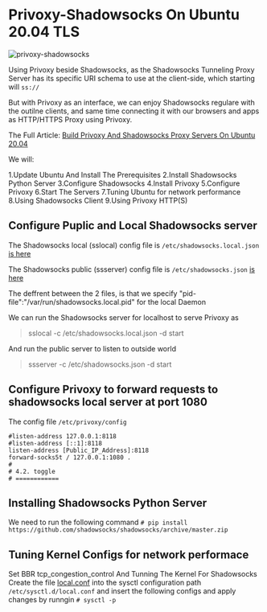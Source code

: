 # Privoxy-Shadowsocks On Ubuntu 20.04 TLS

![privoxy-shadowsocks](https://netslovers.com/wp-content/uploads/2022/03/privoxy-shadowsocks-ubuntu-server-proxy.png)


Using Privoxy beside Shadowsocks, as the Shadowsocks Tunneling Proxy Server has its specific URI schema to use at the client-side, which starting will  `ss://`  

But with Privoxy as an interface, we can enjoy Shadowsocks regulare with the outilne clients, and same time connecting it with our browsers and apps as HTTP/HTTPS Proxy using Privoxy.

The Full Article: [Build Privoxy And Shadowsocks Proxy Servers On Ubuntu 20.04](https://netslovers.com/2022/03/15/privoxy-shadowsocks-proxy-servers-ubuntu/) 

We will:

1.Update Ubuntu And Install The Prerequisites
2.Install Shadowsocks Python Server
3.Configure Shadowsocks
4.Install Privoxy
5.Configure Privoxy
6.Start The Servers
7.Tuning Ubuntu for network performance
8.Using Shadowsocks Client
9.Using Privoxy HTTP(S)

## Configure Puplic and Local Shadowsocks server

The Shadowsocks local (sslocal) config file is `/etc/shadowsocks.local.json` [is here](./shadowsocks.local.json)

The Shadowsocks public (ssserver) config file is `/etc/shadowsocks.json` [is here](./shadowsocks.json)

The deffrent between the 2 files, is that we specify "pid-file":"/var/run/shadowsocks.local.pid" for the local Daemon


We can run the Shadowsocks server for localhost to serve Privoxy as
> sslocal -c /etc/shadowsocks.local.json -d start

And run the public server to listen to outside world
> ssserver -c /etc/shadowsocks.json -d start


## Configure Privoxy to forward requests to shadowsocks local server at port 1080
The config file ` /etc/privoxy/config `
~~~
#listen-address 127.0.0.1:8118
#listen-address [::1]:8118
listen-address [Public_IP_Address]:8118
forward-socks5t / 127.0.0.1:1080 .
#
# 4.2. toggle
# ============
~~~

## Installing Shadowsocks Python Server
We need to run the following command `# pip install https://github.com/shadowsocks/shadowsocks/archive/master.zip`

## Tuning Kernel Configs for network performace
Set BBR tcp_congestion_control And Tunning The Kernel For Shadowsocks
Create the file [local.conf](../../Shadowsocks/blob/main/local.conf) into the sysctl configuration path `/etc/sysctl.d/local.conf` and insert the following configs and apply changes by runngin `# sysctl -p`





